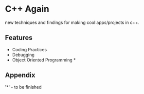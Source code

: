 # C++ Again

new techniques and findings for making cool apps/projects in c++.


## Features

- Coding Practices
- Debugging
- Object Oriented Programming *


## Appendix

'*' - to be finished

